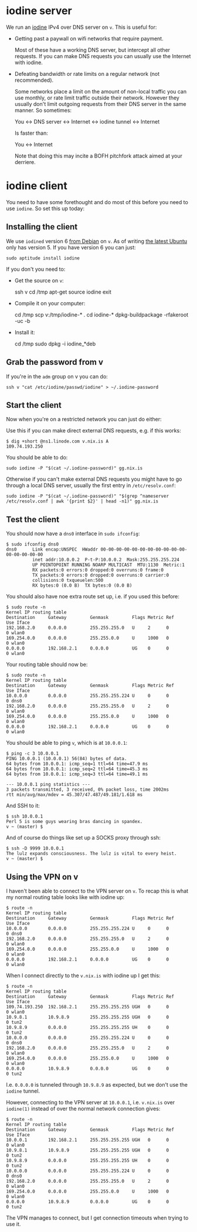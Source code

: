 # iodine server

We run an [iodine](http://code.kryo.se/iodine/) IPv4 over DNS server
on `v`. This is useful for:

 * Getting past a paywall on wifi networks that require payment.
 
   Most of these have a working DNS server, but intercept all other
   requests. If you can make DNS requests you can usually use the
   Internet with iodine.

 * Defeating bandwidth or rate limits on a regular network (not
   recommended).
   
   Some networks place a limit on the amount of non-local traffic you
   can use monthly, or rate limit traffic outside their
   network. However they usually don't limit outgoing requests from
   their DNS server in the same manner. So sometimes:
   
    You <-> DNS server <-> Internet <-> iodine tunnel <-> Internet   
    
   Is faster than:
   
    You <-> Internet

   Note that doing this may incite a BOFH pitchfork attack aimed at
   your derriere.

# iodine client

You need to have some forethought and do most of this before you need
to use `iodine`. So set this up today:

## Installing the client

We use `iodined` version 6 [from Debian](packages.debian.org/iodine)
on `v`. As of writing
[the latest Ubuntu](http://packages.ubuntu.com/search?keywords=iodine)
only has version 5. If you have version 6 you can just:

    sudo aptitude install iodine
    
If you don't you need to:

 * Get the source on `v`:
 
    ssh v
    cd /tmp
    apt-get source iodine
    exit

 * Compile it on your computer:    
    
    cd /tmp
    scp v:/tmp/iodine-* .
    cd iodine-*
    dpkg-buildpackage -rfakeroot -uc -b
    
 * Install it:
 
    cd /tmp
    sudo dpkg -i iodine_*deb
    
## Grab the password from v

If you're in the `adm` group on v you can do:

    ssh v "cat /etc/iodine/passwd/iodine" > ~/.iodine-password
    
## Start the client

Now when you're on a restricted network you can just do either:

Use this if you can make direct external DNS requests, e.g. if this
works:

    $ dig +short @ns1.linode.com v.nix.is A
    109.74.193.250
    
You should be able to do:

    sudo iodine -P "$(cat ~/.iodine-password)" gg.nix.is
    
Otherwise if you can't make external DNS requests you might have to go
through a local DNS server, usually the first entry in
`/etc/resolv.conf`:

    sudo iodine -P "$(cat ~/.iodine-password)" "$(grep ^nameserver /etc/resolv.conf | awk '{print $2}' | head -n1)" gg.nix.is
    
## Test the client

You should now have a `dns0` interface in `sudo ifconfig`:
    
    $ sudo ifconfig dns0
    dns0      Link encap:UNSPEC  HWaddr 00-00-00-00-00-00-00-00-00-00-00-00-00-00-00-00  
              inet addr:10.0.0.2  P-t-P:10.0.0.2  Mask:255.255.255.224
              UP POINTOPOINT RUNNING NOARP MULTICAST  MTU:1130  Metric:1
              RX packets:0 errors:0 dropped:0 overruns:0 frame:0
              TX packets:0 errors:0 dropped:0 overruns:0 carrier:0
              collisions:0 txqueuelen:500 
              RX bytes:0 (0.0 B)  TX bytes:0 (0.0 B)
              
You should also have noe extra route set up, i.e. if you used this
before:

    $ sudo route -n
    Kernel IP routing table
    Destination     Gateway         Genmask         Flags Metric Ref    Use Iface
    192.168.2.0     0.0.0.0         255.255.255.0   U     2      0        0 wlan0
    169.254.0.0     0.0.0.0         255.255.0.0     U     1000   0        0 wlan0
    0.0.0.0         192.168.2.1     0.0.0.0         UG    0      0        0 wlan0

Your routing table should now be:

    $ sudo route -n
    Kernel IP routing table
    Destination     Gateway         Genmask         Flags Metric Ref    Use Iface
    10.0.0.0        0.0.0.0         255.255.255.224 U     0      0        0 dns0
    192.168.2.0     0.0.0.0         255.255.255.0   U     2      0        0 wlan0
    169.254.0.0     0.0.0.0         255.255.0.0     U     1000   0        0 wlan0
    0.0.0.0         192.168.2.1     0.0.0.0         UG    0      0        0 wlan0
    
You should be able to ping `v`, which is at `10.0.0.1`:

    $ ping -c 3 10.0.0.1
    PING 10.0.0.1 (10.0.0.1) 56(84) bytes of data.
    64 bytes from 10.0.0.1: icmp_seq=1 ttl=64 time=47.9 ms
    64 bytes from 10.0.0.1: icmp_seq=2 ttl=64 time=45.3 ms
    64 bytes from 10.0.0.1: icmp_seq=3 ttl=64 time=49.1 ms
    
    --- 10.0.0.1 ping statistics ---
    3 packets transmitted, 3 received, 0% packet loss, time 2002ms
    rtt min/avg/max/mdev = 45.307/47.487/49.181/1.618 ms

And SSH to it:

    $ ssh 10.0.0.1
    Perl 5 is some guys wearing bras dancing in spandex.
    v ~ (master) $

And of course do things like set up a SOCKS proxy through ssh:
    
    $ ssh -D 9999 10.0.0.1
    The lulz expands consciousness. The lulz is vital to every heist.
    v ~ (master) $
    
## Using the VPN on v

I haven't been able to connect to the VPN server on `v`. To recap this
is what my normal routing table looks like with iodine up:

    $ route -n
    Kernel IP routing table
    Destination     Gateway         Genmask         Flags Metric Ref    Use Iface
    10.0.0.0        0.0.0.0         255.255.255.224 U     0      0        0 dns0
    192.168.2.0     0.0.0.0         255.255.255.0   U     2      0        0 wlan0
    169.254.0.0     0.0.0.0         255.255.0.0     U     1000   0        0 wlan0
    0.0.0.0         192.168.2.1     0.0.0.0         UG    0      0        0 wlan0

When I connect directly to the `v.nix.is` with iodine up I get this:
    
    $ route -n
    Kernel IP routing table
    Destination     Gateway         Genmask         Flags Metric Ref    Use Iface
    109.74.193.250  192.168.2.1     255.255.255.255 UGH   0      0        0 wlan0
    10.9.8.1        10.9.8.9        255.255.255.255 UGH   0      0        0 tun2
    10.9.8.9        0.0.0.0         255.255.255.255 UH    0      0        0 tun2
    10.0.0.0        0.0.0.0         255.255.255.224 U     0      0        0 dns0
    192.168.2.0     0.0.0.0         255.255.255.0   U     2      0        0 wlan0
    169.254.0.0     0.0.0.0         255.255.0.0     U     1000   0        0 wlan0
    0.0.0.0         10.9.8.9        0.0.0.0         UG    0      0        0 tun2
    
I.e. `0.0.0.0` is tunneled through `10.9.8.9` as expected, but we
don't use the `iodine` tunnel.

However, connecting to the VPN server at `10.0.0.1`, i.e. `v.nix.is`
over `iodine(1)` instead of over the normal network connection gives:
    
    $ route -n
    Kernel IP routing table
    Destination     Gateway         Genmask         Flags Metric Ref    Use Iface
    10.0.0.1        192.168.2.1     255.255.255.255 UGH   0      0        0 wlan0
    10.9.8.1        10.9.8.9        255.255.255.255 UGH   0      0        0 tun2
    10.9.8.9        0.0.0.0         255.255.255.255 UH    0      0        0 tun2
    10.0.0.0        0.0.0.0         255.255.255.224 U     0      0        0 dns0
    192.168.2.0     0.0.0.0         255.255.255.0   U     2      0        0 wlan0
    169.254.0.0     0.0.0.0         255.255.0.0     U     1000   0        0 wlan0
    0.0.0.0         10.9.8.9        0.0.0.0         UG    0      0        0 tun2
    
The VPN manages to connect, but I get connection timeouts when trying
to use it.
